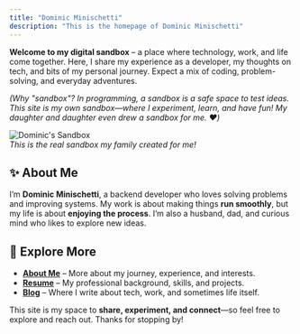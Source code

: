```yaml
---
title: "Dominic Minischetti"
description: "This is the homepage of Dominic Minischetti"
---
```


**Welcome to my digital sandbox** – a place where technology, work, and life come together. Here, I share my experience as a developer, my thoughts on tech, and bits of my personal journey. Expect a mix of coding, problem-solving, and everyday adventures.

*(Why "sandbox"? In programming, a sandbox is a safe space to test ideas. This site is my own sandbox—where I experiment, learn, and have fun! My daughter and daughter even drew a sandbox for me. ❤️)*

![Dominic's Sandbox](https://i.imgur.com/bmeCCfR.png)  
*This is the real sandbox my family created for me!*

## ✨ About Me
I’m **Dominic Minischetti**, a backend developer who loves solving problems and improving systems. My work is about making things **run smoothly**, but my life is about **enjoying the process**. I’m also a husband, dad, and curious mind who likes to explore new ideas.

## 🚀 Explore More
- **[About Me](/about/)** – More about my journey, experience, and interests.  
- **[Resume](/resume/)** – My professional background, skills, and projects.  
- **[Blog](/posts/)** – Where I write about tech, work, and sometimes life itself.  

This site is my space to **share, experiment, and connect**—so feel free to explore and reach out. Thanks for stopping by!